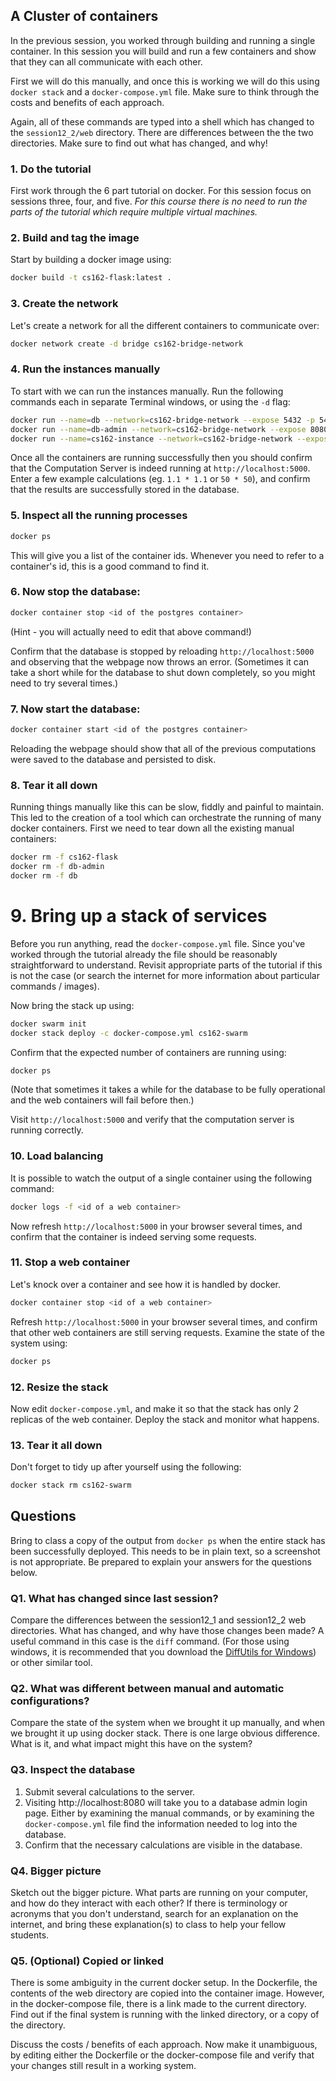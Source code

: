 ## A Cluster of containers

In the previous session, you worked through building and running a single
container.  In this session you will build and run a few containers and show
that they can all communicate with each other.

First we will do this manually, and once this is working we will do this using
`docker stack` and a `docker-compose.yml` file. Make sure to think through the
costs and benefits of each approach.

Again, all of these commands are typed into a shell which has changed to the
`session12_2/web` directory.  There are differences between the the two
directories.  Make sure to find out what has changed, and why!

### 1. Do the tutorial
First work through the 6 part tutorial on docker.  For this session focus on
sessions three, four, and five.  *For this course there is no need to run
the parts of the tutorial which require multiple virtual machines.*

### 2. Build and tag the image
Start by building a docker image using:
```bash
docker build -t cs162-flask:latest .
```

### 3. Create the network
Let's create a network for all the different containers to communicate over:
```bash
docker network create -d bridge cs162-bridge-network
```

### 4. Run the instances manually
To start with we can run the instances manually. Run the following commands each in separate Terminal windows, or using the `-d` flag:
```bash
docker run --name=db --network=cs162-bridge-network --expose 5432 -p 5432:5432/tcp -e "POSTGRES_DB=cs162" -e "POSTGRES_USER=cs162_user" -e "POSTGRES_PASSWORD=cs162_password" postgres:alpine
docker run --name=db-admin --network=cs162-bridge-network --expose 8080 -d -p 8080:8080/tcp adminer
docker run --name=cs162-instance --network=cs162-bridge-network --expose 5000 -p 5000:5000/tcp cs162-flask
```
Once all the containers are running successfully then you should confirm that
the Computation Server is indeed running at `http://localhost:5000`.  Enter a
few example calculations (eg. `1.1 * 1.1` or `50 * 50`), and confirm that the
results are successfully stored in the database.

### 5. Inspect all the running processes
```bash
docker ps
```
This will give you a list of the container ids.  Whenever you need to refer to
a container's id, this is a good command to find it.

### 6. Now stop the database:
```bash
docker container stop <id of the postgres container>
```
(Hint - you will actually need to edit that above command!)

Confirm that the database is stopped by reloading `http://localhost:5000` and
observing that the webpage now throws an error. (Sometimes it can take a short
while for the database to shut down completely, so you might need to try
several times.)

### 7. Now start the database:
```bash
docker container start <id of the postgres container>
```
Reloading the webpage should show that all of the previous computations were
saved to the database and persisted to disk.

### 8. Tear it all down
Running things manually like this can be slow, fiddly and painful to maintain.
This led to the creation of a tool which can orchestrate the running of many
docker containers. First we need to tear down all the existing manual
containers:
```bash
docker rm -f cs162-flask
docker rm -f db-admin
docker rm -f db
```

# 9. Bring up a stack of services
Before you run anything, read the `docker-compose.yml` file.  Since you've
worked through the tutorial already the file should be reasonably
straightforward to understand.  Revisit appropriate parts of the tutorial if
this is not the case (or search the internet for more information about
particular commands / images).

Now bring the stack up using:
```bash
docker swarm init
docker stack deploy -c docker-compose.yml cs162-swarm
```

Confirm that the expected number of containers are running using:
```bash
docker ps
```
(Note that sometimes it takes a while for the database to be fully operational
and the web containers will fail before then.)

Visit `http://localhost:5000` and verify that the computation server is running
correctly.

### 10. Load balancing
It is possible to watch the output of a single container using the following
command:
```bash
docker logs -f <id of a web container>
```
Now refresh `http://localhost:5000` in your browser several times, and confirm
that the container is indeed serving some requests.

### 11. Stop a web container
Let's knock over a container and see how it is handled by docker.
```bash
docker container stop <id of a web container>
```
Refresh `http://localhost:5000` in your browser several times, and confirm that
other web containers are still serving requests.
Examine the state of the system using:
```bash
docker ps
```

### 12. Resize the stack
Now edit `docker-compose.yml`, and make it so that the stack has only 2 replicas
of the web container. Deploy the stack and monitor what happens.

### 13. Tear it all down
Don't forget to tidy up after yourself using the following:
```bash
docker stack rm cs162-swarm
```


## Questions
Bring to class a copy of the output from `docker ps` when the entire stack has
been successfully deployed. This needs to be in plain text, so a screenshot is
not appropriate.  Be prepared to explain your answers for the questions below.

### Q1. What has changed since last session?
Compare the differences between the session12_1 and session12_2 web directories.
What has changed, and why have those changes been made?  A useful command in
this case is the `diff` command.  (For those using windows, it is recommended
that you download the [DiffUtils for Windows](http://gnuwin32.sourceforge.net/packages/diffutils.htm))
or other similar tool.

### Q2. What was different between manual and automatic configurations?
Compare the state of the system when we brought it up manually, and when we
brought it up using docker stack.  There is one large obvious difference.  
What is it, and what impact might this have on the system?  

### Q3. Inspect the database
1. Submit several calculations to the server.
2. Visiting http://localhost:8080 will take you to a database admin login page.
Either by examining the manual commands, or by examining the
`docker-compose.yml` file find the information needed to log into the database.
3. Confirm that the necessary calculations are visible in the database.

### Q4. Bigger picture
Sketch out the bigger picture.  What parts are running on your computer, and
how do they interact with each other?  If there is terminology or acronyms that
you don't understand, search for an explanation on the internet, and bring these
explanation(s) to class to help your fellow students.

### Q5. (Optional) Copied or linked
There is some ambiguity in the current docker setup.  In the Dockerfile, the
contents of the web directory are copied into the container image.  However,
in the docker-compose file, there is a link made to the current directory.
Find out if the final system is running with the linked directory, or a copy of
the directory.

Discuss the costs / benefits of each approach.  Now make it unambiguous, by
editing either the Dockerfile or the docker-compose file and verify that your
changes still result in a working system.
